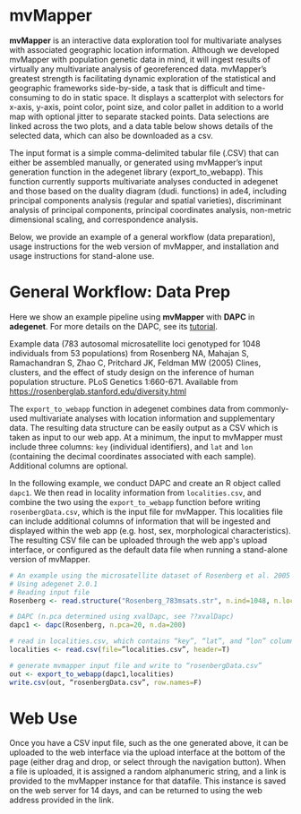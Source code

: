mvMapper
=====

**mvMapper** is an interactive data exploration tool for multivariate analyses with associated geographic location information. Although we developed mvMapper with population genetic data in mind, it will ingest results of virtually any multivariate analysis of georeferenced data. mvMapper’s greatest strength is facilitating dynamic exploration of the statistical and geographic frameworks side-by-side, a task that is difficult and time-consuming to do in static space. It displays a scatterplot with selectors for x-axis, y-axis, point color, point size, and color pallet in addition to a world map with optional jitter to separate stacked points. Data selections are linked across the two plots, and a data table below shows details of the selected data, which can also be downloaded as a csv.

The input format is a simple comma-delimited tabular file (.CSV) that can either be assembled manually, or generated using mvMapper’s input generation function in the adegenet library (export_to_webapp). This function currently supports multivariate analyses conducted in adegenet and those based on the duality diagram (dudi. functions) in ade4, including principal components analysis (regular and spatial varieties), discriminant analysis of principal components, principal coordinates analysis, non-metric dimensional scaling, and correspondence analysis.

Below, we provide an example of a general workflow (data preparation), usage instructions for the web version of mvMapper, and installation and usage instructions for stand-alone use.

General Workflow: Data Prep
===========================

Here we show an example pipeline using **mvMapper** with **DAPC** in **adegenet**.
For more details on the DAPC, see its [tutorial](adegenet.r-forge.r-project.org/files/tutorial-dapc.pdf).

Example data (783 autosomal microsatellite loci genotyped for 1048 individuals from 53 populations) from
Rosenberg NA, Mahajan S, Ramachandran S, Zhao C, Pritchard JK, Feldman MW (2005) Clines, clusters, and the effect of study design on the inference of human population structure. PLoS Genetics 1:660-671.
Available from <https://rosenberglab.stanford.edu/diversity.html>

The `export_to_webapp` function in adegenet combines data from commonly-used multivariate analyses with
location information and supplementary data. The resulting data structure can be easily output as a CSV which is taken as input to our web app. At a minimum, the input to mvMapper must include three columns: `key` (individual identifiers),
and `lat` and `lon` (containing the decimal coordinates associated with each sample). Additional columns are optional.

In the following example, we conduct DAPC and create an R object called `dapc1`.
We then read in locality information from `localities.csv`, and combine the two using the `export_to_webapp` function before writing `rosenbergData.csv`, which is the input file for mvMapper.
This localities file can include additional columns of information that will be ingested and displayed within the web app (e.g. host, sex, morphological characteristics).
The resulting CSV file can be uploaded through the web app's upload interface, or configured as the default data file when running a stand-alone version of mvMapper.

```r
# An example using the microsatellite dataset of Rosenberg et al. 2005
# Using adegenet 2.0.1
# Reading input file
Rosenberg <- read.structure("Rosenberg_783msats.str", n.ind=1048, n.loc=783,  onerowperind=F, col.lab=1, col.pop=2, row.marknames=NULL, NA.char="-9", ask=F, quiet=F)

# DAPC (n.pca determined using xvalDapc, see ??xvalDapc)
dapc1 <- dapc(Rosenberg, n.pca=20, n.da=200)

# read in localities.csv, which contains “key”, “lat”, and “lon” columns with column headers (this example contains a fourth column “population” which is a text-based population name based on geography)
localities <- read.csv(file=”localities.csv”, header=T)

# generate mvmapper input file and write to “rosenbergData.csv”
out <- export_to_webapp(dapc1,localities)
write.csv(out, “rosenbergData.csv”, row.names=F)
```

Web Use
=======

Once you have a CSV input file, such as the one generated above, it can be uploaded to the web interface via the upload interface at the bottom of the page (either drag and drop, or select through the navigation button). When a file is uploaded, it is assigned a random alphanumeric string, and a link is provided to the mvMapper instance for that datafile. This instance is saved on the web server for 14 days, and can be returned to using the web address provided in the link.
